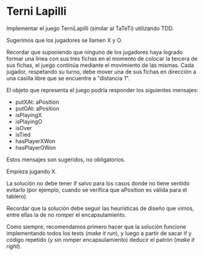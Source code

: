 # Terni Lapilli

Implementar el juego TerniLapilli (similar al TaTeTi) utilizando TDD. 

Sugerimos que los jugadores se llamen X y O. 

Recordar que suponiendo que ninguno de los jugadores haya logrado formar una línea con sus tres fichas en el momento de colocar la tercera de sus fichas, el juego continúa mediante el movimiento de las mismas. Cada jugador, respetando su turno, debe mover una de sus fichas en dirección a una casilla libre que se encuentre a "distancia 1". 

El objeto que representa el juego podría responder los siguientes mensajes:

- putXAt: aPosition 
- putOAt: aPosition 
- isPlayingX 
- isPlayingO 
- isOver 
- isTied 
- hasPlayerXWon 
- hasPlayerOWon

Estos mensajes son sugeridos, no obligatorios.

Empieza jugando X.

La solución no debe tener if salvo para los casos donde no tiene sentido evitarlo (por ejemplo, cuando se verifica que aPosition es válida para el tablero). 

Recordar que la solución debe seguir las heurísticas de diseño que vimos, entre ellas la de no romper el encapsulamiento.

Como siempre, recomendamos primero hacer que la solución funcione implementando todos los tests (_make it run_), y luego a partir de sacar if y código repetido (y sin romper encapsulamiento) deducir el patrón (_make it right_).
